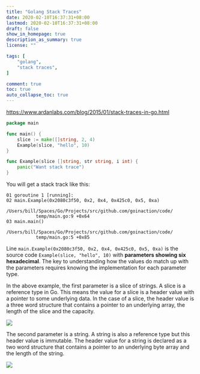```yaml
---
title: "Golang Stack Traces"
date: 2020-02-10T16:37:31+08:00
lastmod: 2020-02-10T16:37:31+08:00
draft: false
show_in_homepage: true
description_as_summary: true
license: ""

tags: [
    "golang",
    "stack traces",
]

comment: true
toc: true
auto_collapse_toc: true
---
```


https://www.ardanlabs.com/blog/2015/01/stack-traces-in-go.html

```go
package main

func main() {
    slice := make([]string, 2, 4)
    Example(slice, "hello", 10)
}

func Example(slice []string, str string, i int) {
    panic("Want stack trace")
}
```

You will get a stack track like this:
```console
01 goroutine 1 [running]:
02 main.Example(0x2080c3f50, 0x2, 0x4, 0x425c0, 0x5, 0xa)
           /Users/bill/Spaces/Go/Projects/src/github.com/goinaction/code/
           temp/main.go:9 +0x64
03 main.main()
           /Users/bill/Spaces/Go/Projects/src/github.com/goinaction/code/
           temp/main.go:5 +0x85
```

Line `main.Example(0x2080c3f50, 0x2, 0x4, 0x425c0, 0x5, 0xa)` is the source code `Example(slice, "hello", 10)` with **parameters showing six hexadecimal**. The key to understanding how the values do match up with the parameters requires knowing the implementation for each parameter type.

In the above example, the first parameter is a slice of strings. A slice is a reference type in Go. This means the value for a slice is a header value with a pointer to some underlying data. In the case of a slice, the header value is a three word structure that contains a pointer to an underlying array, the length of the slice and the capacity.

![](/images/golang-stack-traces-slice.png)

The second parameter is a string. A string is also a reference type but this header value is immutable. The header value for a string is declared as a two word structure that contains a pointer to an underlying byte array and the length of the string.

![](/images/golang-stack-traces-string.png)



